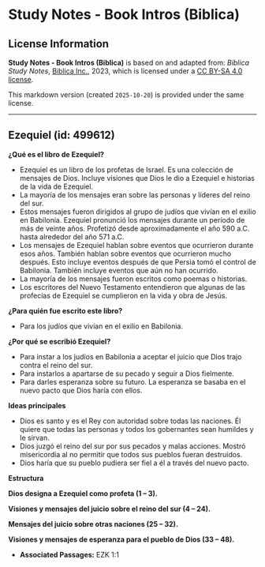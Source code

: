 # Study Notes - Book Intros (Biblica)

## License Information

**Study Notes - Book Intros (Biblica)** is based on and adapted from: _Biblica Study Notes_, [Biblica Inc.](https://www.biblica.com/), 2023, which is licensed under a [CC BY-SA 4.0 license](https://creativecommons.org/licenses/by-sa/4.0/legalcode.en).

This markdown version (created `2025-10-20`) is provided under the same license.



--------------------------------

## Ezequiel (id: 499612)

**¿Qué es el libro de Ezequiel?**

* Ezequiel es un libro de los profetas de Israel. Es una colección de mensajes de Dios. Incluye visiones que Dios le dio a Ezequiel e historias de la vida de Ezequiel.
* La mayoría de los mensajes eran sobre las personas y líderes del reino del sur.
* Estos mensajes fueron dirigidos al grupo de judíos que vivían en el exilio en Babilonia. Ezequiel pronunció los mensajes durante un período de más de veinte años. Profetizó desde aproximadamente el año 590 a.C. hasta alrededor del año 571 a.C.
* Los mensajes de Ezequiel hablan sobre eventos que ocurrieron durante esos años. También hablan sobre eventos que ocurrieron mucho después. Esto incluye eventos después de que Persia tomó el control de Babilonia. También incluye eventos que aún no han ocurrido.
* La mayoría de los mensajes fueron escritos como poemas o historias.
* Los escritores del Nuevo Testamento entendieron que algunas de las profecías de Ezequiel se cumplieron en la vida y obra de Jesús.

**¿Para quién fue escrito este libro?**

* Para los judíos que vivían en el exilio en Babilonia.

**¿Por qué se escribió Ezequiel?**

* Para instar a los judíos en Babilonia a aceptar el juicio que Dios trajo contra el reino del sur.
* Para instarlos a apartarse de su pecado y seguir a Dios fielmente.
* Para darles esperanza sobre su futuro. La esperanza se basaba en el nuevo pacto que Dios haría con ellos.

**Ideas principales**

* Dios es santo y es el Rey con autoridad sobre todas las naciones. Él quiere que todas las personas y todos los gobernantes sean humildes y le sirvan.
* Dios juzgó el reino del sur por sus pecados y malas acciones. Mostró misericordia al no permitir que todos sus pueblos fueran destruidos.
* Dios haría que su pueblo pudiera ser fiel a él a través del nuevo pacto.

**Estructura**

**Dios designa a Ezequiel como profeta (1 – 3\).**

**Visiones y mensajes del juicio sobre el reino del sur (4 – 24\).**

**Mensajes del juicio sobre otras naciones (25 – 32\).**

**Visiones y mensajes de esperanza para el pueblo de Dios (33 – 48\).**

* **Associated Passages:** EZK 1:1

